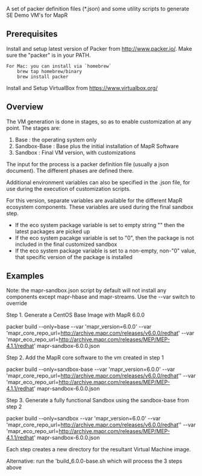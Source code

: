 A set of packer definition files (*.json) and some utility scripts to generate SE Demo VM's for MapR

Prerequisites 
------------

Install and setup latest version of Packer from http://www.packer.io/. 
Make sure the "packer" is in your PATH.

    For Mac: you can install via `homebrew`
        brew tap homebrew/binary
        brew install packer

Install and Setup VirtualBox from https://www.virtualbox.org/

Overview
--------

The VM generation is done in stages, so as to enable customization
at any point.   The stages are:

  1. Base : the operating system only
  2. Sandbox-Base : Base plus the initial installation of MapR Software
  3. Sandbox : Final VM version, with customizations

The input for the process is a packer definition file (usually a
json document).  The different phases are defined there.

Additional environment variables can also be specified in the .json 
file, for use during the execution of customization scripts.

For this version, separate variables are available for the different
MapR ecosystem components.  These variables are used during the
final sandbox step.

  * If the eco system package variable is set to empty string "" 
    then the latest packages are picked up
  * If the eco system pacakge variable is set to "0",  then the package 
    is not included in the final customized sandbox
  * If the eco system package variable is set to a non-empty, 
    non-"0" value, that specific version of the package is installed

Examples
--------
Note: the mapr-sandbox.json script by default will not install any components except mapr-hbase and mapr-streams.  Use the --var switch to override

Step 1. Generate a CentOS Base Image with MapR 6.0.0 

packer build --only=base --var 'mapr_version=6.0.0' --var 'mapr_core_repo_url=http://archive.mapr.com/releases/v6.0.0/redhat' --var 'mapr_eco_repo_url=http://archive.mapr.com/releases/MEP/MEP-4.1.1/redhat' mapr-sandbox-6.0.0.json

Step 2. Add the MapR core software to the vm created in step 1  

packer build --only=sandbox-base --var 'mapr_version=6.0.0' --var 'mapr_core_repo_url=http://archive.mapr.com/releases/v6.0.0/redhat'' --var 'mapr_eco_repo_url=http://archive.mapr.com/releases/MEP/MEP-4.1.1/redhat' mapr-sandbox-6.0.0.json

Step 3. Generate a fully functional Sandbox using the sandbox-base from step 2  
  
packer build --only=sandbox --var 'mapr_version=6.0.0' --var 'mapr_core_repo_url=http://archive.mapr.com/releases/v6.0.0/redhat'' --var 'mapr_eco_repo_url=http://archive.mapr.com/releases/MEP/MEP-4.1.1/redhat' mapr-sandbox-6.0.0.json

Each step creates a new directory for the resultant Virtual Machine image.

Alternative:
run the 'build_6.0.0-base.sh which will process the 3 steps above
  
